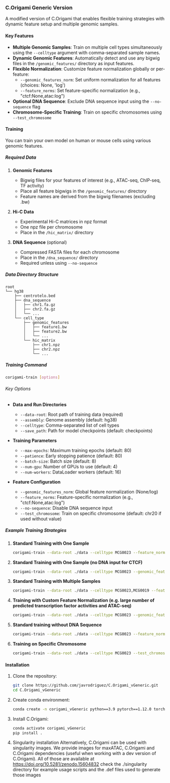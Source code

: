 ### C.Origami Generic Version

A modified version of C.Origami that enables flexible training strategies with dynamic feature setup and multiple genomic samples.

#### Key Features

- **Multiple Genomic Samples**: Train on multiple cell types simultaneously using the `--celltype` argument with comma-separated sample names.
- **Dynamic Genomic Features**: Automatically detect and use any bigwig files in the `/genomic_features/` directory as input features.
- **Flexible Normalization**: Customize feature normalization globally or per-feature:
  - `--genomic_features_norm`: Set uniform normalization for all features (choices: None, 'log')
  - `--feature_norms`: Set feature-specific normalization (e.g., "ctcf:None,atac:log")
- **Optional DNA Sequence**: Exclude DNA sequence input using the `--no-sequence` flag
- **Chromosome-Specific Training**: Train on specific chromosomes using `--test_chromosome`

#### Training

You can train your own model on human or mouse cells using various genomic features.

##### Required Data

1. **Genomic Features**
   - Bigwig files for your features of interest (e.g., ATAC-seq, ChIP-seq, TF activity)
   - Place all feature bigwigs in the `/genomic_features/` directory
   - Feature names are derived from the bigwig filenames (excluding .bw)

2. **Hi-C Data**
   - Experimental Hi-C matrices in npz format
   - One npz file per chromosome
   - Place in the `/hic_matrix/` directory

3. **DNA Sequence** (optional)
   - Compressed FASTA files for each chromosome
   - Place in the `/dna_sequence/` directory
   - Required unless using `--no-sequence`

##### Data Directory Structure

```
root
└── hg38
    ├── centrotelo.bed
    ├── dna_sequence
    │   ├── chr1.fa.gz
    │   ├── chr2.fa.gz
    │   └── ...
    └── cell_type
        ├── genomic_features
        │   ├── feature1.bw
        │   ├── feature2.bw
        │   └── ...
        └── hic_matrix
            ├── chr1.npz
            ├── chr2.npz
            └── ...
```

##### Training Command

```bash
corigami-train [options]
```

###### Key Options

- **Data and Run Directories**
  - `--data-root`: Root path of training data (required)
  - `--assembly`: Genome assembly (default: hg38)
  - `--celltype`: Comma-separated list of cell types
  - `--save_path`: Path for model checkpoints (default: checkpoints)

- **Training Parameters**
  - `--max-epochs`: Maximum training epochs (default: 80)
  - `--patience`: Early stopping patience (default: 80)
  - `--batch-size`: Batch size (default: 8)
  - `--num-gpu`: Number of GPUs to use (default: 4)
  - `--num-workers`: DataLoader workers (default: 16)

- **Feature Configuration**
  - `--genomic_features_norm`: Global feature normalization (None/log)
  - `--feature_norms`: Feature-specific normalization (e.g., "ctcf:None,atac:log")
  - `--no-sequence`: Disable DNA sequence input
  - `--test_chromosome`: Train on specific chromosome (default: chr20 if used without value)

##### Example Training Strategies

1. **Standard Training with One Sample**
   ```bash
   corigami-train --data-root ./data --celltype MCG0023 --feature_norms atac:'log',ctcf:None 
   ```
2. **Standard Training with One Sample (no DNA input for CTCF)**
   ```bash
   corigami-train --data-root ./data --celltype MCG0023 --genomic_features_norm 'log'
   ```
      
3. **Standard Training with Multiple Samples**
   ```bash
   corigami-train --data-root ./data --celltype MCG0023,MCG0019 --feature_norms atac:'log',ctcf:None 
   ```

4. **Training with Custom Feature Normalization (e.g. large number of predicted transcription factor activities and ATAC-seq)**
   ```bash
   corigami-train --data-root ./data --celltype MCG0023 --genomic_features_norm None --feature_norms atac:'log'
   ```

5. **Standard training without DNA Sequence**
   ```bash
   corigami-train --data-root ./data --celltype MCG0023 --feature_norms atac:'log',ctcf:None  --no-sequence
   ```

6. **Training on Specific Chromosome**
   ```bash
   corigami-train --data-root ./data --celltype MCG0023 --test_chromosome chr1
   ```

#### Installation

1. Clone the repository:
   ```bash
   git clone https://github.com/javrodriguez/C.Origami_vGeneric.git
   cd C.Origami_vGeneric
   ```

2. Create conda environment:
   ```bash
   conda create -n corigami_vGeneric python==3.9 pytorch==1.12.0 torchvision==0.13.0 pytorch-cuda=11.8 pandas==1.3.0 matplotlib==3.3.2 pybigwig==0.3.18 omegaconf==2.1.1 tqdm==4.64.0 pytorch-lightning=1.9 scikit-image lightning-bolts mkl==2024.0 -c pytorch -c nvidia
   ```

3. Install C.Origami:
   ```bash
   conda activate corigami_vGeneric
   pip install .
   ```

4. Singularity installation
Alternatively, C.Origami can be used with singularity images.
We provide images for maxATAC, C.Origami and C.Origami dependencies (useful when working with a dev version of C.Origami).
All of those are available at https://doi.org/10.5281/zenodo.15604832
check the ./singularity directory for example usage scripts and the .def files used to generate those images